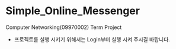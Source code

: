 # Simple_Online_Messenger
Computer Networking(09970002) Term Project 

- 프로젝트를 실행 시키기 위해서는 Login부터 실행 시켜 주시길 바랍니다.